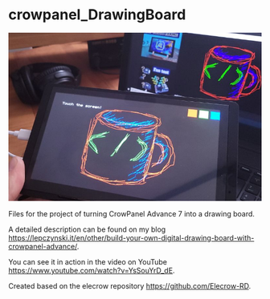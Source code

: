 # crowpanel_DrawingBoard

![CrowPanel Advance 7](crowpanel_advance_touchpanel.jpg)

Files for the project of turning CrowPanel Advance 7 into a drawing board.



A detailed description can be found on my blog https://lepczynski.it/en/other/build-your-own-digital-drawing-board-with-crowpanel-advance/.

You can see it in action in the video on YouTube https://www.youtube.com/watch?v=YsSouYrD_dE.


Created based on the elecrow repository https://github.com/Elecrow-RD.

